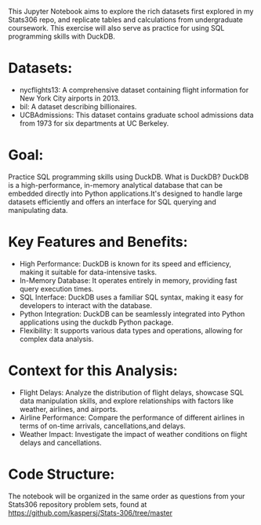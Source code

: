 This Jupyter Notebook aims to explore the rich datasets first explored in my Stats306 repo, and replicate tables and calculations from undergraduate coursework. This exercise will also serve as practice for using SQL programming skills with DuckDB.
# Datasets:
 - nycflights13: A comprehensive dataset containing flight information for New York City airports in 2013.
 - bil: A dataset describing billionaires.
 - UCBAdmissions: This dataset contains graduate school admissions data from 1973 for six departments at UC Berkeley.
# Goal:
Practice SQL programming skills using DuckDB.
What is DuckDB?
DuckDB is a high-performance, in-memory analytical database that can be embedded directly into Python applications.It's designed to handle large datasets efficiently and offers an interface for SQL querying and manipulating data.
# Key Features and Benefits:
 -	High Performance: DuckDB is known for its speed and efficiency, making it suitable for data-intensive tasks.
 -	In-Memory Database: It operates entirely in memory, providing fast query execution times.
 -	SQL Interface: DuckDB uses a familiar SQL syntax, making it easy for developers to interact with the database.
 -	Python Integration: DuckDB can be seamlessly integrated into Python applications using the duckdb Python package.
 -	Flexibility: It supports various data types and operations, allowing for complex data analysis.
# Context for this Analysis:
 -	Flight Delays: Analyze the distribution of flight delays, showcase SQL data manipulation skills, and explore relationships with factors like weather, airlines, and airports.
 -	Airline Performance: Compare the performance of different airlines in terms of on-time arrivals, cancellations,and delays.
 -	Weather Impact: Investigate the impact of weather conditions on flight delays and cancellations.
# Code Structure:
The notebook will be organized in the same order as questions from your Stats306 repository problem sets, found at https://github.com/kaspersj/Stats-306/tree/master

